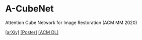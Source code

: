 # A-CubeNet
Attention Cube Network for Image Restoration (ACM MM 2020)

[[arXiv]](https://arxiv.org/pdf/2009.05907.pdf)
[[Poster]](https://github.com/YCHang686/A-CubeNet/blob/master/A-CubeNet.pdf)
[[ACM DL]](https://dl.acm.org/doi/10.1145/3394171.3413564)
